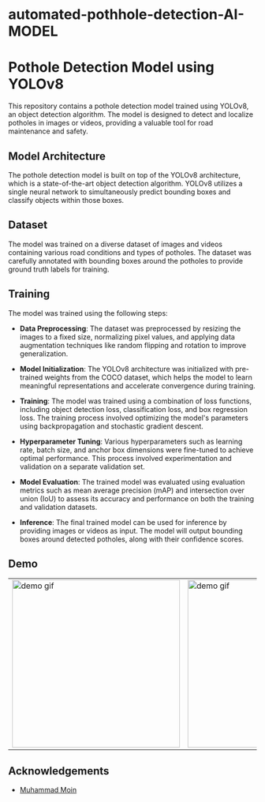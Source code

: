 # automated-pothhole-detection-AI-MODEL

# Pothole Detection Model using YOLOv8
This repository contains a pothole detection model trained using YOLOv8, an object detection algorithm. The model is designed to detect and localize potholes in images or videos, providing a valuable tool for road maintenance and safety.

## Model Architecture
The pothole detection model is built on top of the YOLOv8 architecture, which is a state-of-the-art object detection algorithm. YOLOv8 utilizes a single neural network to simultaneously predict bounding boxes and classify objects within those boxes.

## Dataset
The model was trained on a diverse dataset of images and videos containing various road conditions and types of potholes. The dataset was carefully annotated with bounding boxes around the potholes to provide ground truth labels for training.

## Training
The model was trained using the following steps:

- **Data Preprocessing**: The dataset was preprocessed by resizing the images to a fixed size, normalizing pixel values, and applying data augmentation techniques like random flipping and rotation to improve generalization.

- **Model Initialization**: The YOLOv8 architecture was initialized with pre-trained weights from the COCO dataset, which helps the model to learn meaningful representations and accelerate convergence during training.

- **Training**: The model was trained using a combination of loss functions, including object detection loss, classification loss, and box regression loss. The training process involved optimizing the model's parameters using backpropagation and stochastic gradient descent.

- **Hyperparameter Tuning**: Various hyperparameters such as learning rate, batch size, and anchor box dimensions were fine-tuned to achieve optimal performance. This process involved experimentation and validation on a separate validation set.

- **Model Evaluation**: The trained model was evaluated using evaluation metrics such as mean average precision (mAP) and intersection over union (IoU) to assess its accuracy and performance on both the training and validation datasets.

- **Inference**: The final trained model can be used for inference by providing images or videos as input. The model will output bounding boxes around detected potholes, along with their confidence scores.

## Demo
<table>
        <tr>
            <td>
                <img src="assets/gif1.gif" alt="demo gif" height="340">
            </td>
            <td>
                <img src="assets/gif2.gif" alt="demo gif" height="340">
            </td>
        </tr>
    </table>

## Acknowledgements
- [Muhammad Moin](https://github.com/MuhammadMoinFaisal) 

